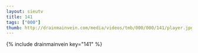 ```yaml
--- 
layout: sieutv
title: 141
tags: ["000"]
thumb: http://drainmainvein.com/media/videos/tmb/000/000/141/player.jpg
---
```

{% include drainmainvein key="141" %} 
